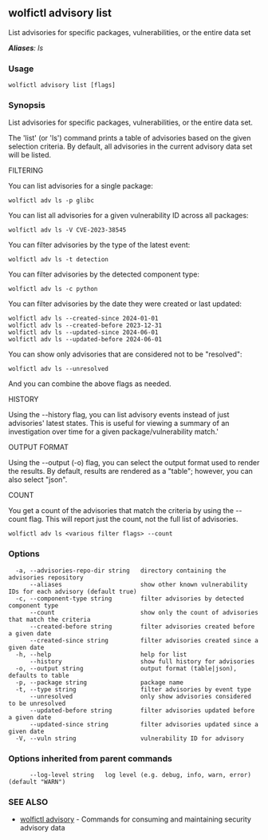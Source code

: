 ## wolfictl advisory list

List advisories for specific packages, vulnerabilities, or the entire data set

***Aliases**: ls*

### Usage

```
wolfictl advisory list [flags]
```

### Synopsis

List advisories for specific packages, vulnerabilities, or the entire data set.

The 'list' (or 'ls') command prints a table of advisories based on the given 
selection criteria. By default, all advisories in the current advisory data set 
will be listed.

FILTERING

You can list advisories for a single package:

	wolfictl adv ls -p glibc

You can list all advisories for a given vulnerability ID across all packages:

	wolfictl adv ls -V CVE-2023-38545

You can filter advisories by the type of the latest event:

	wolfictl adv ls -t detection

You can filter advisories by the detected component type:

	wolfictl adv ls -c python

You can filter advisories by the date they were created or last updated:

	wolfictl adv ls --created-since 2024-01-01
	wolfictl adv ls --created-before 2023-12-31
	wolfictl adv ls --updated-since 2024-06-01
	wolfictl adv ls --updated-before 2024-06-01

You can show only advisories that are considered not to be "resolved":

	wolfictl adv ls --unresolved

And you can combine the above flags as needed.

HISTORY

Using the --history flag, you can list advisory events instead of just 
advisories' latest states. This is useful for viewing a summary of an 
investigation over time for a given package/vulnerability match.'

OUTPUT FORMAT

Using the --output (-o) flag, you can select the output format used to render
the results. By default, results are rendered as a "table"; however, you can
also select "json".

COUNT

You get a count of the advisories that match the criteria by using the --count
flag. This will report just the count, not the full list of advisories.

    wolfictl adv ls <various filter flags> --count



### Options

```
  -a, --advisories-repo-dir string   directory containing the advisories repository
      --aliases                      show other known vulnerability IDs for each advisory (default true)
  -c, --component-type string        filter advisories by detected component type
      --count                        show only the count of advisories that match the criteria
      --created-before string        filter advisories created before a given date
      --created-since string         filter advisories created since a given date
  -h, --help                         help for list
      --history                      show full history for advisories
  -o, --output string                output format (table|json), defaults to table
  -p, --package string               package name
  -t, --type string                  filter advisories by event type
      --unresolved                   only show advisories considered to be unresolved
      --updated-before string        filter advisories updated before a given date
      --updated-since string         filter advisories updated since a given date
  -V, --vuln string                  vulnerability ID for advisory
```

### Options inherited from parent commands

```
      --log-level string   log level (e.g. debug, info, warn, error) (default "WARN")
```

### SEE ALSO

* [wolfictl advisory](wolfictl_advisory.md)	 - Commands for consuming and maintaining security advisory data


